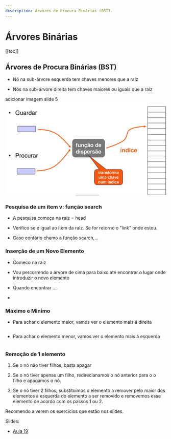 ```yaml
---
description: Árvores de Procura Binárias (BST).
---
```


# Árvores Binárias

[[toc]]

## Árvores de Procura Binárias (BST)

- Nó na sub-árvore esquerda tem chaves menores que a raíz

- Nós na sub-árvore direita tem chaves maiores ou iguais que a raíz

adicionar imagem slide 5
<img src="./assets/0016-fun.png" alt="disp" class="invert-dark2">

### Pesquisa de um item v: função search

- A pesquisa começa na raiz = head

- Verifico se é igual ao item da raiz. Se for retorno o "link" onde estou.

- Caso contário chamo a função search,...

### Inserção de um Novo Elemento

- Comeco na raiz

- Vou percorrendo a árvore de cima para baixo até encontrar o lugar onde introduzir o novo elemento

- Quando encontrar ....

-

### Máximo e Minímo

- Para achar o elemento maior, vamos ver o elemento mais á direita

```c

```

- Para achar o elemento menor, vamos ver o elemento mais á esquerda

```c

```

### Remoção de 1 elemento

1. Se o nó não tiver filhos, basta apagar

2. Se o nó tiver apenas um filho, redirecianamos o nó anterior para o o filho e apagamos o nó.

3. Se o nó tiver 2 filhos, substituímos o elemento a remover pelo maior dos elementos à esquerda do elemento a ser removido e removemos esse elemento de acordo com os passos 1 ou 2.

Recomendo a verem os exercícios que estão nos slides.

Slides:

- [Aula 19](https://drive.google.com/file/d/1YBSPqEe4hLfTO3Th1F0TeISqUb_N0JAs/view?usp=sharing)
